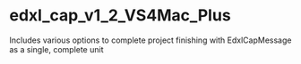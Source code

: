# edxl_cap_v1_2_VS4Mac_Plus
Includes various options to complete project finishing with EdxlCapMessage as a single, complete unit

